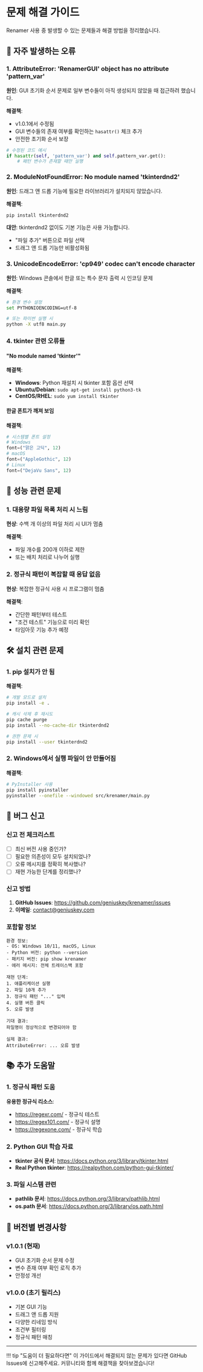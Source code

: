 # 문제 해결 가이드

Renamer 사용 중 발생할 수 있는 문제들과 해결 방법을 정리했습니다.

## 🚨 자주 발생하는 오류

### 1. AttributeError: 'RenamerGUI' object has no attribute 'pattern_var'

**원인**: GUI 초기화 순서 문제로 일부 변수들이 아직 생성되지 않았을 때 접근하려 했습니다.

**해결책**: 
- v1.0.1에서 수정됨
- GUI 변수들의 존재 여부를 확인하는 `hasattr()` 체크 추가
- 안전한 초기화 순서 보장

```python
# 수정된 코드 예시
if hasattr(self, 'pattern_var') and self.pattern_var.get():
    # 패턴 변수가 존재할 때만 실행
```

### 2. ModuleNotFoundError: No module named 'tkinterdnd2'

**원인**: 드래그 앤 드롭 기능에 필요한 라이브러리가 설치되지 않았습니다.

**해결책**:
```bash
pip install tkinterdnd2
```

**대안**: tkinterdnd2 없이도 기본 기능은 사용 가능합니다.
- "파일 추가" 버튼으로 파일 선택
- 드래그 앤 드롭 기능만 비활성화됨

### 3. UnicodeEncodeError: 'cp949' codec can't encode character

**원인**: Windows 콘솔에서 한글 또는 특수 문자 출력 시 인코딩 문제

**해결책**:
```bash
# 환경 변수 설정
set PYTHONIOENCODING=utf-8

# 또는 파이썬 실행 시
python -X utf8 main.py
```

### 4. tkinter 관련 오류들

#### "No module named 'tkinter'"
**해결책**:
- **Windows**: Python 재설치 시 tkinter 포함 옵션 선택
- **Ubuntu/Debian**: `sudo apt-get install python3-tk`
- **CentOS/RHEL**: `sudo yum install tkinter`

#### 한글 폰트가 깨져 보임
**해결책**:
```python
# 시스템별 폰트 설정
# Windows
font=("맑은 고딕", 12)
# macOS  
font=("AppleGothic", 12)
# Linux
font=("DejaVu Sans", 12)
```

## 🔧 성능 관련 문제

### 1. 대용량 파일 목록 처리 시 느림

**현상**: 수백 개 이상의 파일 처리 시 UI가 멈춤

**해결책**:
- 파일 개수를 200개 이하로 제한
- 또는 배치 처리로 나누어 실행

### 2. 정규식 패턴이 복잡할 때 응답 없음

**현상**: 복잡한 정규식 사용 시 프로그램이 멈춤

**해결책**:
- 간단한 패턴부터 테스트
- "조건 테스트" 기능으로 미리 확인
- 타임아웃 기능 추가 예정

## 🛠️ 설치 관련 문제

### 1. pip 설치가 안 됨

**해결책**:
```bash
# 개발 모드로 설치
pip install -e .

# 캐시 삭제 후 재시도
pip cache purge
pip install --no-cache-dir tkinterdnd2

# 권한 문제 시
pip install --user tkinterdnd2
```

### 2. Windows에서 실행 파일이 안 만들어짐

**해결책**:
```bash
# PyInstaller 사용
pip install pyinstaller
pyinstaller --onefile --windowed src/krenamer/main.py
```

## 🐛 버그 신고

### 신고 전 체크리스트

- [ ] 최신 버전 사용 중인가?
- [ ] 필요한 의존성이 모두 설치되었나?
- [ ] 오류 메시지를 정확히 복사했나?
- [ ] 재현 가능한 단계를 정리했나?

### 신고 방법

1. **GitHub Issues**: https://github.com/geniuskey/krenamer/issues
2. **이메일**: contact@geniuskey.com

### 포함할 정보

```
환경 정보:
- OS: Windows 10/11, macOS, Linux
- Python 버전: python --version
- 패키지 버전: pip show krenamer
- 에러 메시지: 전체 트레이스백 포함

재현 단계:
1. 애플리케이션 실행
2. 파일 10개 추가
3. 정규식 패턴 "..." 입력
4. 실행 버튼 클릭
5. 오류 발생

기대 결과:
파일명이 정상적으로 변경되어야 함

실제 결과:
AttributeError: ... 오류 발생
```

## 📚 추가 도움말

### 1. 정규식 패턴 도움

**유용한 정규식 리소스**:
- https://regexr.com/ - 정규식 테스트
- https://regex101.com/ - 정규식 설명
- https://regexone.com/ - 정규식 학습

### 2. Python GUI 학습 자료

- **tkinter 공식 문서**: https://docs.python.org/3/library/tkinter.html
- **Real Python tkinter**: https://realpython.com/python-gui-tkinter/

### 3. 파일 시스템 관련

- **pathlib 문서**: https://docs.python.org/3/library/pathlib.html
- **os.path 문서**: https://docs.python.org/3/library/os.path.html

## 🔄 버전별 변경사항

### v1.0.1 (현재)
- GUI 초기화 순서 문제 수정
- 변수 존재 여부 확인 로직 추가
- 안정성 개선

### v1.0.0 (초기 릴리스)
- 기본 GUI 기능
- 드래그 앤 드롭 지원
- 다양한 리네임 방식
- 조건부 필터링
- 정규식 패턴 매칭

---

!!! tip "도움이 더 필요하다면"
    이 가이드에서 해결되지 않는 문제가 있다면 GitHub Issues에 신고해주세요.
    커뮤니티와 함께 해결책을 찾아보겠습니다!